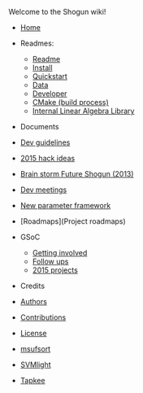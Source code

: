 Welcome to the Shogun wiki!

* [Home](Home)
* Readmes:
  * [Readme](https://github.com/shogun-toolbox/shogun/blob/develop/README.md)
  * [Install](INSTALL)
  * [Quickstart](QUICKSTART)
  * [Data](README_data)
  * [Developer](README_developer)
  * [CMake (build process)](README_cmake)
  * [Internal Linear Algebra Library](README_linalg)

* Documents
 * [Dev guidelines](Shogun-development-guidelines)
 * [2015 hack ideas](Roadmap-Shogun-2015-hack)
 * [Brain storm Future Shogun (2013)](Future-of-Shogun-Brainstorming)
 * [Dev meetings](Shogun-developer-meetings)
 * [New parameter framework](New-parameters-framework)
 * [Roadmaps](Project roadmaps)

* GSoC
  * [Getting involved](Getting-involved)
  * [Follow ups](GSoC-follow-up-blog-posts)
  * [2015 projects](Google-Summer-of-Code-2015-projects)

* Credits
 * [Authors](AUTHORS)
 * [Contributions](CONTRIBUTIONS)
 * [License](LICENSE)
  * [msufsort](LICENSE_msufsort)
  * [SVMlight](LICENSE_SVMlight)
  * [Tapkee](LICENSE_tapkee)
